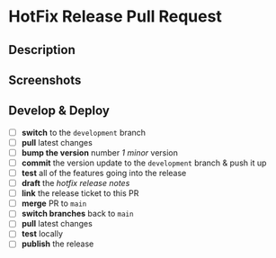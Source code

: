 # HotFix Release Pull Request

## Description

## Screenshots

## Develop & Deploy

- [ ] **switch** to the `development` branch
- [ ] **pull** latest changes
- [ ] **bump the version** number _1 minor_ version
- [ ] **commit** the version update to the `development` branch & push it up
- [ ] **test** all of the features going into the release
- [ ] **draft** the _hotfix release notes_
- [ ] **link** the release ticket to this PR
- [ ] **merge** PR to `main`
- [ ] **switch branches** back to `main`
- [ ] **pull** latest changes
- [ ] **test** locally
- [ ] **publish** the release
